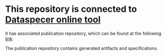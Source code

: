 # This repository is connected to [Dataspecer online tool](http://localhost:5174)

It has associated publication repository, which can be found at the following [link](https://github.com/RadStr-bot/94e625fb-593a-49d4-a8ea-614ddcbe2226-publication-repo).

The publication repository contains generated artifacts and specifications.